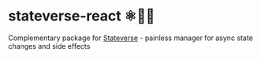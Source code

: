 # stateverse-react ⚛👩‍🚀

Complementary package for [Stateverse](https://github.com/fkrasnowski/stateverse) - painless manager for async state changes and side effects
